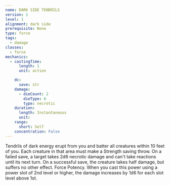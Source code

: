 ```yaml
---
name: DARK SIDE TENDRILS
version: 1
level: 1
alignment: dark side
prerequisite: None
type: force
tags:
  - damage
classes:
  - force
mechanics:
  - castingTime:
      length: 1
      unit: action

    dc:
      save: str
    damage:
      - dieCount: 2
        dieType: 6
        type: necrotic
    duration:
      length: Instantaneous
      unit: 
    range:
      short: Self
    concentration: False
---
```

Tendrils of dark energy erupt from you and batter all
creatures within 10 feet of you. Each creature in that
area must make a Strength saving throw. On a failed
save, a target takes 2d6 necrotic damage and can't take
reactions until its next turn. On a successful save, the
creature takes half damage, but suffers no other effect.
Force Potency. When you cast this power using a
power slot of 2nd level or higher, the damage increases
by 1d6 for each slot level above 1st.

    